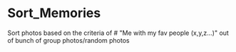 # Sort_Memories
Sort photos based on the criteria of # "Me with my fav people (x,y,z...)" out of bunch of group photos/random photos
